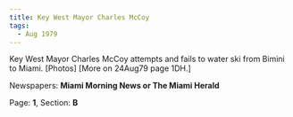 ```yaml
---  
title: Key West Mayor Charles McCoy  
tags:  
  - Aug 1979  
---  
```

  
Key West Mayor Charles McCoy attempts and fails to water ski from Bimini to Miami. [Photos] [More on 24Aug79 page 1DH.]  
  
Newspapers: **Miami Morning News or The Miami Herald**  
  
Page: **1**, Section: **B** 
